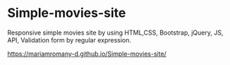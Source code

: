 # Simple-movies-site
Responsive simple movies site by using HTML,CSS, Bootstrap, jQuery, JS, API, Validation form by regular expression.


https://mariamromany-d.github.io/Simple-movies-site/
